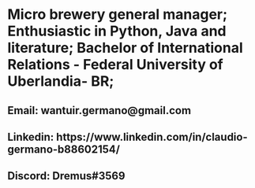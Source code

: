 <h1>Micro brewery general manager; Enthusiastic in Python, Java and literature; Bachelor of International Relations - Federal University of Uberlandia- BR;</h1>
 
 <h2>Email: wantuir.germano@gmail.com</h2>
 <h2>Linkedin: https://www.linkedin.com/in/claudio-germano-b88602154/</h2>
 <h2>Discord: Dremus#3569</h2>

<!---
claudio-germano/claudio-germano is a ✨ special ✨ repository because its `README.md` (this file) appears on your GitHub profile.
You can click the Preview link to take a look at your changes.
--->
